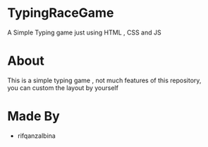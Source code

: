 # TypingRaceGame 
A Simple Typing game just using HTML , CSS and JS

# About
This is a simple typing game , not much features of this repository,  <br> 
you can custom the layout by yourself

# Made By
- rifqanzalbina
